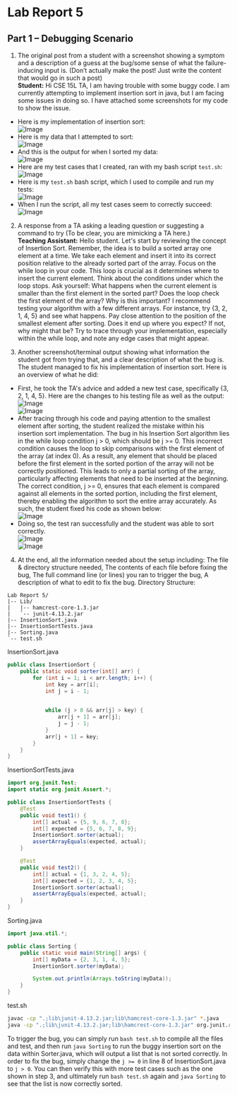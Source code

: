 # Lab Report 5

## Part 1 – Debugging Scenario

1. The original post from a student with a screenshot showing a symptom and a description of a guess at the bug/some sense of what the failure-inducing input is. (Don’t actually make the post! Just write the content that would go in such a post)  
**Student:** Hi CSE 15L TA, I am having trouble with some buggy code. I am currently attempting to implement insertion sort in java, but I am facing some issues in doing so. I have attached some screenshots for my code to show the issue.  
- Here is my implementation of insertion sort:  
  ![Image](lab5_sorterimplementation.png)  
- Here is my data that I attempted to sort:  
  ![Image](lab5_mydatatest.png)  
- And this is the output for when I sorted my data:  
  ![Image](lab5_mydataoutput.png)  
- Here are my test cases that I created, ran with my bash script `test.sh`:  
  ![Image](lab5_sortertests.png)  
- Here is my `test.sh` bash script, which I used to compile and run my tests:  
  ![Image](lab5_bashscript.png)  
- When I run the script, all my test cases seem to correctly succeed:  
  ![Image](lab5_bashsuccess.png)  

2. A response from a TA asking a leading question or suggesting a command to try (To be clear, you are mimicking a TA here.)  
**Teaching Assistant:** Hello student. Let's start by reviewing the concept of Insertion Sort. Remember, the idea is to build a sorted array one element at a time. We take each element and insert it into its correct position relative to the already sorted part of the array. Focus on the while loop in your code. This loop is crucial as it determines where to insert the current element. Think about the conditions under which the loop stops. Ask yourself: What happens when the current element is smaller than the first element in the sorted part? Does the loop check the first element of the array? Why is this important? I recommend testing your algorithm with a few different arrays. For instance, try {3, 2, 1, 4, 5} and see what happens. Pay close attention to the position of the smallest element after sorting. Does it end up where you expect? If not, why might that be? Try to trace through your implementation, especially within the while loop, and note any edge cases that might appear.  

3. Another screenshot/terminal output showing what information the student got from trying that, and a clear description of what the bug is.  
The student managed to fix his implementation of insertion sort. Here is an overview of what he did:  
- First, he took the TA's advice and added a new test case, specifically {3, 2, 1, 4, 5}. Here are the changes to his testing file as well as the output:  
  ![Image](lab5_sortertestsnew.png)  
  ![Image](lab5_bashfail.png)  
- After tracing through his code and paying attention to the smallest element after sorting, the student realized the mistake within his insertion sort implementation. The bug in his Insertion Sort algorithm lies in the while loop condition j > 0, which should be j >= 0. This incorrect condition causes the loop to skip comparisons with the first element of the array (at index 0). As a result, any element that should be placed before the first element in the sorted portion of the array will not be correctly positioned. This leads to only a partial sorting of the array, particularly affecting elements that need to be inserted at the beginning. The correct condition, j >= 0, ensures that each element is compared against all elements in the sorted portion, including the first element, thereby enabling the algorithm to sort the entire array accurately. As such, the student fixed his code as shown below:  
  ![Image](lab5_sorterimplementationfixed.png)  
- Doing so, the test ran successfully and the student was able to sort correctly.  
  ![Image](lab5_bashsuccess2.png)  
  ![Image](lab5_mydataoutput2.png)  
4. At the end, all the information needed about the setup including: The file & directory structure needed, The contents of each file before fixing the bug, The full command line (or lines) you ran to trigger the bug, A description of what to edit to fix the bug.
Directory Structure:
  
```
Lab Report 5/
|-- Lib/
|   |-- hamcrest-core-1.3.jar
|   `-- junit-4.13.2.jar
|-- InsertionSort.java
|-- InsertionSortTests.java
|-- Sorting.java 
`-- test.sh
```
  
InsertionSort.java
```java
public class InsertionSort {
    public static void sorter(int[] arr) {
        for (int i = 1; i < arr.length; i++) {
            int key = arr[i];
            int j = i - 1;

            
            while (j > 0 && arr[j] > key) { 
                arr[j + 1] = arr[j];
                j = j - 1;
            }
            arr[j + 1] = key;
        }
    }
}
```
  
InsertionSortTests.java
```java
import org.junit.Test;
import static org.junit.Assert.*;

public class InsertionSortTests {
    @Test
    public void test1() {
        int[] actual = {5, 9, 6, 7, 8};
        int[] expected = {5, 6, 7, 8, 9};
        InsertionSort.sorter(actual);
        assertArrayEquals(expected, actual);
    }

    @Test
    public void test2() {
        int[] actual = {1, 3, 2, 4, 5};
        int[] expected = {1, 2, 3, 4, 5};
        InsertionSort.sorter(actual);
        assertArrayEquals(expected, actual);
    }
}
```
  
Sorting.java
```java
import java.util.*;

public class Sorting {
    public static void main(String[] args) {
        int[] myData = {2, 3, 1, 4, 5};
        InsertionSort.sorter(myData);

        System.out.println(Arrays.toString(myData));
    }
}
```
  
test.sh
```bash
javac -cp ".;lib\junit-4.13.2.jar;lib\hamcrest-core-1.3.jar" *.java
java -cp ".;lib\junit-4.13.2.jar;lib\hamcrest-core-1.3.jar" org.junit.runner.JUnitCore InsertionSortTests
```

To trigger the bug, you can simply run `bash test.sh` to compile all the files and test, and then run `java Sorting` to run the buggy insertion sort on the data within Sorter.java, which will output a list that is not sorted correctly. In order to fix the bug, simply change the `j >= 0` in line 8 of InsertionSort.java to `j > 0`. You can then verify this with more test cases such as the one shown in step 3, and ultimately run `bash test.sh` again and `java Sorting` to see that the list is now correctly sorted. 
